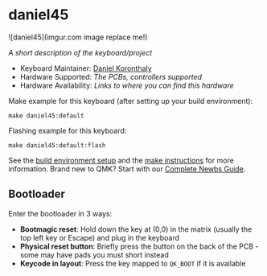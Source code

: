 # daniel45

![daniel45](imgur.com image replace me!)

*A short description of the keyboard/project*

* Keyboard Maintainer: [Daniel Koronthaly](https://github.com/daniel-koronthaly)
* Hardware Supported: *The PCBs, controllers supported*
* Hardware Availability: *Links to where you can find this hardware*

Make example for this keyboard (after setting up your build environment):

    make daniel45:default

Flashing example for this keyboard:

    make daniel45:default:flash

See the [build environment setup](https://docs.qmk.fm/#/getting_started_build_tools) and the [make instructions](https://docs.qmk.fm/#/getting_started_make_guide) for more information. Brand new to QMK? Start with our [Complete Newbs Guide](https://docs.qmk.fm/#/newbs).

## Bootloader

Enter the bootloader in 3 ways:

* **Bootmagic reset**: Hold down the key at (0,0) in the matrix (usually the top left key or Escape) and plug in the keyboard
* **Physical reset button**: Briefly press the button on the back of the PCB - some may have pads you must short instead
* **Keycode in layout**: Press the key mapped to `QK_BOOT` if it is available
